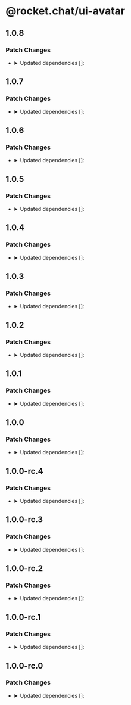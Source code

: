 # @rocket.chat/ui-avatar

## 1.0.8

### Patch Changes

- <details><summary>Updated dependencies []:</summary>

  - @rocket.chat/ui-contexts@5.0.8
  </details>

## 1.0.7

### Patch Changes

- <details><summary>Updated dependencies []:</summary>

  - @rocket.chat/ui-contexts@5.0.7
  </details>

## 1.0.6

### Patch Changes

- <details><summary>Updated dependencies []:</summary>

  - @rocket.chat/ui-contexts@5.0.6
  </details>

## 1.0.5

### Patch Changes

- <details><summary>Updated dependencies []:</summary>

  - @rocket.chat/ui-contexts@5.0.5
  </details>

## 1.0.4

### Patch Changes

- <details><summary>Updated dependencies []:</summary>

  - @rocket.chat/ui-contexts@5.0.4
  </details>

## 1.0.3

### Patch Changes

- <details><summary>Updated dependencies []:</summary>

  - @rocket.chat/ui-contexts@5.0.3
  </details>

## 1.0.2

### Patch Changes

- <details><summary>Updated dependencies []:</summary>

  - @rocket.chat/ui-contexts@5.0.2
  </details>

## 1.0.1

### Patch Changes

- <details><summary>Updated dependencies []:</summary>

  - @rocket.chat/ui-contexts@5.0.1
  </details>

## 1.0.0

### Patch Changes

- <details><summary>Updated dependencies []:</summary>

  - @rocket.chat/ui-contexts@5.0.0
  </details>

## 1.0.0-rc.4

### Patch Changes

- <details><summary>Updated dependencies []:</summary>

  - @rocket.chat/ui-contexts@5.0.0-rc.4
  </details>

## 1.0.0-rc.3

### Patch Changes

- <details><summary>Updated dependencies []:</summary>

  - @rocket.chat/ui-contexts@5.0.0-rc.3
  </details>

## 1.0.0-rc.2

### Patch Changes

- <details><summary>Updated dependencies []:</summary>

  - @rocket.chat/ui-contexts@5.0.0-rc.2
  </details>

## 1.0.0-rc.1

### Patch Changes

- <details><summary>Updated dependencies []:</summary>

  - @rocket.chat/ui-contexts@5.0.0-rc.1
  </details>

## 1.0.0-rc.0

### Patch Changes

- <details><summary>Updated dependencies []:</summary>

  - @rocket.chat/ui-contexts@5.0.0-rc.0
  </details>

